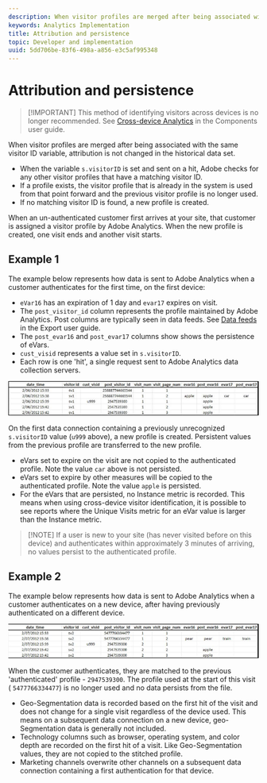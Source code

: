 ```yaml
---
description: When visitor profiles are merged after being associated with the same visitor ID variable, attribution is not changed in the historical data set.
keywords: Analytics Implementation
title: Attribution and persistence
topic: Developer and implementation
uuid: 5dd706be-83f6-498a-a856-e3c5af995348
---
```


# Attribution and persistence

>[!IMPORTANT] This method of identifying visitors across devices is no longer recommended. See [Cross-device Analytics](/help/components/cda/cda-home.md) in the Components user guide.

When visitor profiles are merged after being associated with the same visitor ID variable, attribution is not changed in the historical data set.

* When the variable `s.visitorID` is set and sent on a hit, Adobe checks for any other visitor profiles that have a matching visitor ID.
* If a profile exists, the visitor profile that is already in the system is used from that point forward and the previous visitor profile is no longer used.
* If no matching visitor ID is found, a new profile is created.

When an un-authenticated customer first arrives at your site, that customer is assigned a visitor profile by Adobe Analytics. When the new profile is created, one visit ends and another visit starts.

## Example 1

The example below represents how data is sent to Adobe Analytics when a customer authenticates for the first time, on the first device:

* `eVar16` has an expiration of 1 day and `evar17` expires on visit.
* The `post_visitor_id` column represents the profile maintained by Adobe Analytics. Post columns are typically seen in data feeds. See [Data feeds](/help/export/analytics-data-feed/data-feed-overview.md) in the Export user guide.
* The `post_evar16` and `post_evar17` columns show shows the persistence of eVars.
* `cust_visid` represents a value set in `s.visitorID`.
* Each row is one 'hit', a single request sent to Adobe Analytics data collection servers.

![Cross-device example 1](assets/xdevice_first.jpg)

On the first data connection containing a previously unrecognized `s.visitorID` value (`u999` above), a new profile is created. Persistent values from the previous profile are transferred to the new profile.

* eVars set to expire on the visit are not copied to the authenticated profile. Note the value `car` above is not persisted.
* eVars set to expire by other measures will be copied to the authenticated profile. Note the value `apple` is persisted.
* For the eVars that are persisted, no Instance metric is recorded. This means when using cross-device visitor identification, it is possible to see reports where the Unique Visits metric for an eVar value is larger than the Instance metric.

>[!NOTE] If a user is new to your site (has never visited before on this device) and authenticates within approximately 3 minutes of arriving, no values persist to the authenticated profile.

## Example 2

The example below represents how data is sent to Adobe Analytics when a customer authenticates on a new device, after having previously authenticated on a different device.

![Cross-device example 2](assets/xdevice-subsequent.jpg)

When the customer authenticates, they are matched to the previous 'authenticated' profile - `2947539300`. The profile used at the start of this visit ( `5477766334477`) is no longer used and no data persists from the file.

* Geo-Segmentation data is recorded based on the first hit of the visit and does not change for a single visit regardless of the device used. This means on a subsequent data connection on a new device, geo-Segmentation data is generally not included.
* Technology columns such as browser, operating system, and color depth are recorded on the first hit of a visit. Like Geo-Segmentation values, they are not copied to the stitched profile.
* Marketing channels overwrite other channels on a subsequent data connection containing a first authentication for that device.
